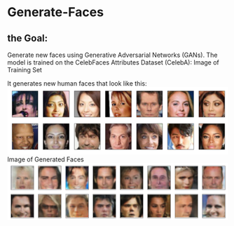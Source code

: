 # Generate-Faces

## the Goal:

Generate new faces using Generative Adversarial Networks (GANs).
The model is trained on the CelebFaces Attributes Dataset (CelebA): Image of Training Set

It generates new human faces that look like this:
![alt text](https://github.com/MohamedMostafa1997/Generate-Faces/blob/main/assets/processed_face_data.png)
Image of Generated Faces
![alt text](https://github.com/MohamedMostafa1997/Generate-Faces/blob/main/assets/Generated_faces2.png)
